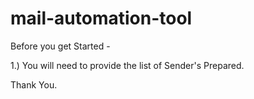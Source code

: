 # mail-automation-tool

Before you get Started - 

1.) You will need to provide the list of Sender's Prepared.

Thank You.
